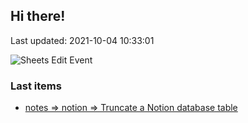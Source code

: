 ## Hi there!

Last updated: 2021-10-04 10:33:01

![Sheets Edit Event](https://en1t1jt2c6ghd7u.m.pipedream.net)

### Last items

* [notes => notion => Truncate a Notion database table](docs/notes/notion/notion-truncate_db.md)
